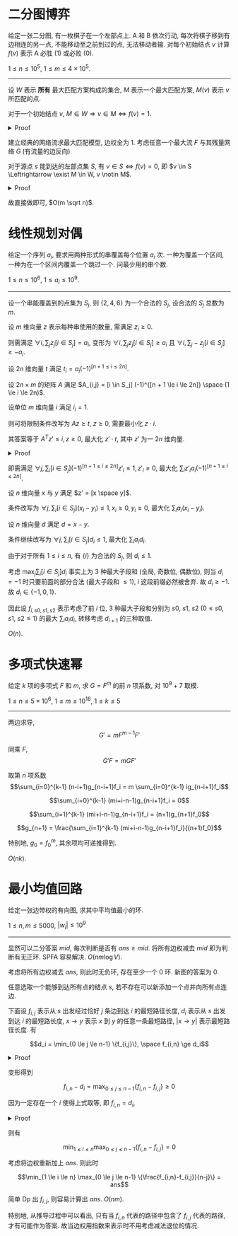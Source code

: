 # 二分图博弈

给定一张二分图, 有一枚棋子在一个左部点上. A 和 B 依次行动, 每次将棋子移到有边相连的另一点, 不能移动至之前到过的点, 无法移动者输. 对每个初始结点 $v$ 计算 $f(v)$ 表示 A 必胜 (1) 或必败 (0).

$1 \le n \le 10^5$, $1 \le m \le 4 \times 10^5$.

---

设 $W$ 表示 **所有** 最大匹配方案构成的集合, $M$ 表示一个最大匹配方案, $M(v)$ 表示 $v$ 所匹配的点.

对于一个初始结点 $v$, $M \in W \Rightarrow v \in M \Leftrightarrow f(v)=1$.

  <details><summary>Proof</summary>

  >  - 充分性
  >
  >    任取一个最大匹配 $M$, A 将棋子从 $v$ 移至 $M(v), 则 B 无法移动 或 只能沿非匹配边移动至 $u$. 假设 $u \notin M$, 则可以将 $M$ 中的匹配 $(v, M(v))$ 改为 $(u, M(v))$ 得到最大匹配 $M'$ 且 $v \notin M'$. 故 $u \in M$, A 可以继续移动至 $M(u)$, 故 A 必胜.
  >  - 必要性
  >
  >    假设有 $M \in W$ 且 $v \notin M$, 则 A 无法移动 或 只能沿非匹配边移动至 $u$, 由于不存在增广路, 有 $u \in M$, 则 B 可以移动至 $M(u)$. 故 A 必败.
  </details>

建立经典的网络流求最大匹配模型, 边权全为 1. 考虑任意一个最大流 $F$ 与其残量网络 $G$ (有流量的边反向).

对于源点 $s$ 能到达的左部点集 $S$, 有 $v \in S \Leftrightarrow f(v)=0$, 即 $v \in S \Leftrightarrow \exist M \in W, v \notin M$.

  <details><summary>Proof</summary>

  >  - 充分性
  >
  >    假设有一最大匹配 $M$ 使得 $v \in M$, 则必然存在一条简单路径 $P$ 从 $s$ 到 $v$ 和 $G$ 中的一条边 $(v, s)$. 则 $P + (v, s)$ 形成环流, 可以构造 $M'$ 使得 $v \notin M'$.
  >  - 必要性
  >
  >    假设 $\forall M \in W, v \in M$, 则对于残量网络 $G$ 中不存在环流同时经过 $s$ 和 $v$. 又有 $G$ 中存在边 $(v, s)$, 则不存在简单路径 $P$ 从 $s$ 到 $v$, 则 $v \notin S$.
  </details>

故直接做即可, $O(m \sqrt n)$.

# 线性规划对偶

给定一个序列 $a_i$, 要求用两种形式的串覆盖每个位置 $a_i$ 次. 一种为覆盖一个区间, 一种为在一个区间内覆盖一个跳过一个. 问最少用的串个数.

$1 \le n \le 10^6$, $1 \le a_i \le 10^9$.

---

设一个串能覆盖到的点集为 $S_j$, 则 $\{2, 4, 6\}$ 为一个合法的 $S_j$, 设合法的 $S_j$ 总数为 $m$.

设 $m$ 维向量 $z$ 表示每种串使用的数量, 需满足 $z_i \ge 0$.

则需满足 $\forall i, \sum_j z_j [i \in S_j] = a_i$, 变形为 $\forall i, \sum_j z_j [i \in S_j] \ge a_i$ 且 $\forall i, \sum_j -z_j [i \in S_j] \ge -a_i$.

设 $2n$ 维向量 $t$ 满足 $t_i = a_i (-1)^{[n + 1 \le i \le 2n]}$.

设 $2n \times m$ 的矩阵 $A$ 满足 $A_{i,j} = [i \in S_j] (-1)^{[n + 1 \le i \le 2n]} \space (1 \le i \le 2n)$.

设单位 $m$ 维向量 $i$ 满足 $i_i = 1$.

则可将限制条件改写为 $Az \ge t$, $z \ge 0$, 需要最小化 $z \cdot i$.

其答案等于 $A^Tz' \le i, z \ge 0$, 最大化 $z' \cdot t$, 其中 $z'$ 为一 $2n$ 维向量.

  <details><summary>Proof</summary>

  >  不会.
  </details>

即需满足 $\forall j, \sum_i [i \in S_j] (-1)^{[n + 1 \le i \le 2n]} z'_i \le 1, z'_i \ge 0$, 最大化 $\sum_i z'_i a_i (-1)^{[n + 1 \le i \le 2n]}$.

设 $n$ 维向量 $x$ 与 $y$ 满足 $z' = [x \space y]$.

条件改写为 $\forall j, \sum_i [i \in S_j] (x_i - y_i) \le 1, x_i \ge 0, y_i \ge 0$, 最大化 $\sum_i a_i (x_i - y_i)$.

设 $n$ 维向量 $d$ 满足 $d = x - y$.

条件继续改写为 $\forall j, \sum_i [i \in S_j] d_i \le 1$, 最大化 $\sum_i a_i d_i$.

由于对于所有 $1 \le i \le n$, 有 $\{i\}$ 为合法的 $S_j$, 则 $d_i \le 1$.

考虑 $\max_j \sum_i [i \in S_j] d_i$ 事实上为 3 种最大子段和 (全局, 奇数位, 偶数位), 则当 $d_i = -1$ 时只要前面的部分合法 (最大子段和 $\le 1$), $i$ 这段前缀必然被舍弃. 故 $d_i \ge -1$. 故 $d_i \in \{-1, 0, 1\}$.

因此设 $f_{i, s0, s1, s2}$ 表示考虑了前 $i$ 位, 3 种最大子段和分别为 $s0$, $s1$, $s2$ ($0 \le s0$, $s1$, $s2 \le 1$) 的最大 $\sum_i a_i d_i$, 转移考虑 $d_{i+1}$ 的三种取值.

$O(n)$.

# 多项式快速幂

给定 $k$ 项的多项式 $F$ 和 $m$, 求 $G = F^m$ 的前 $n$ 项系数, 对 $10^9 + 7$ 取模.

$1 \le n \le 5 \times 10^6$, $1 \le m \le 10^{18}$, $1 \le k \le 5$

---

两边求导,
$$G' = mF^{m-1}F'$$

同乘 $F$,
$$G'F = mGF'$$

取第 $n$ 项系数
$$\sum_{i=0}^{k-1} (n-i+1)g_{n-i+1}f_i = m \sum_{i=0}^{k-1} ig_{n-i+1}f_i$$

$$\sum_{i=0}^{k-1} (mi+i-n-1)g_{n-i+1}f_i = 0$$

$$\sum_{i=1}^{k-1} (mi+i-n-1)g_{n-i+1}f_i = (n+1)g_{n+1}f_0$$

$$g_{n+1} = \frac{\sum_{i=1}^{k-1} (mi+i-n-1)g_{n-i+1}f_i}{(n+1)f_0}$$

特别地, $g_0 = f_0^m$, 其余项均可递推得到.

$O(nk)$.

# 最小均值回路

给定一张边带权的有向图, 求其中平均值最小的环.

$1 \le n, m \le 5000$, $|w_i| \le 10^9$

---

显然可以二分答案 $mid$, 每次判断是否有 $ans \ge mid$. 将所有边权减去 $mid$ 即为判断有无正环. SPFA 容易解决. $O(nm \log V)$.

考虑将所有边权减去 $ans$, 则此时无负环, 存在至少一个 0 环. 新图的答案为 0.

任意选取一个能够到达所有点的结点 $s$, 若不存在可以新添加一个点并向所有点连边.

下面设 $f_{i,j}$ 表示从 $s$ 出发经过恰好 $j$ 条边到达 $i$ 的最短路径长度, $d_i$ 表示从 $s$ 出发到达 $i$ 的最短路长度, $x \rightarrow y$ 表示 $x$ 到 $y$ 的任意一条最短路径, $|x \rightarrow y|$ 表示最短路径长度. 有

$$d_i = \min_{0 \le j \le n-1} \{f_{i,j}\}, \space f_{i,n} \ge d_i$$

  <details><summary>Proof</summary>

  >  反证法. 考虑一条长度 $\ge n$ 的路径, 则经过了至少 $n+1$ 个结点, 则其为复杂路径. 由于没有负环, 则删去这个环一定不劣.
  </details>

变形得到

$$f_{i,n}-d_i = \max_{0 \le j \le n-1} \{f_{i,n}-f_{i,j}\} \ge 0$$

因为一定存在一个 $i$ 使得上式取等, 即 $f_{i,n} = d_i$,

  <details><summary>Proof</summary>

  >  考虑在 0 环上随意选择一点 $x$, 从 $s$ 走一条最短路径走到 $x$, 再在环上绕圈直到走了 $n$ 条边到达 $t$. 因为 $s \rightarrow x$ 至多经过 $n-1$ 条边, 则这样的 $t$ 必然存在.
  >
  >  设 $|x \rightarrow t| = w$, 我们断言 $f_{t,n} = d_t$, 则需要证明 $d_x + w = d_t$.
  >  
  >  假设 $d_x + w > d_t$, 则有 $d_x > d_t - w$. 那么 $s \rightarrow t \rightarrow x$ 为一条更短的路径, 矛盾.
  </details>

则有

$$\min_{1 \le i \le n} \max_{0 \le j \le n-1} \{f_{i,n}-f_{i,j}\} = 0$$

考虑将边权重新加上 $ans$. 则此时

$$\min_{1 \le i \le n} \max_{0 \le j \le n-1} \{\frac{f_{i,n}-f_{i,j}}{n-j}\} = ans$$

简单 Dp 出 $f_{i,j}$, 则容易计算出 $ans$. $O(nm)$.

特别地, 从推导过程中可以看出, 只有当 $f_{i,n}$ 代表的路径中包含了 $f_{i,j}$ 代表的路径, 才有可能作为答案. 故当边权用指数来表示时不用考虑减法退位的情况.
